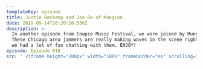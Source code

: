 ```yaml
---
templateKey: episode
title: Justin Reckamp and Joe Re of Mungion
date: 2019-09-14T16:20:16.536Z
description: >-
  In another episode from Cowpie Music Festival, we were joined by Mungion!
  These Chicago area jammers are really making waves in the scene right now, and
  we had a lot of fun chatting with them. ENJOY!
episode: Episode 018
src: ' <iframe height="200px" width="100%" frameborder="no" scrolling="no" seamless src="https://player.simplecast.com/86bcc53c-4fbd-4da6-a899-ca9299738bb3?dark=false"></iframe>'
---
```


